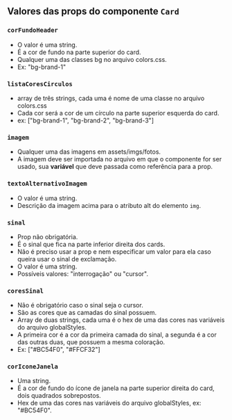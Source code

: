 ## Valores das props do componente `Card`
### `corFundoHeader`
* O valor é uma string.
* É a cor de fundo na parte superior do card.
* Qualquer uma das classes bg no arquivo colors.css.
* Ex: "bg-brand-1"


### `listaCoresCirculos`
* array de três strings, cada uma é nome de uma classe no arquivo colors.css
* Cada cor será a cor de um círculo na parte superior esquerda do card.
* ex: ["bg-brand-1", "bg-brand-2", "bg-brand-3"]


### `imagem`
* Qualquer uma das imagens em assets/imgs/fotos.
* A imagem deve ser importada no arquivo em que o componente for ser usado, sua **variável** que deve passada como referência para a prop.


### `textoAlternativoImagem`
* O valor é uma string.
* Descrição da imagem acima para o atributo alt do elemento `img`.


### `sinal`
* Prop não obrigatória.
* É o sinal que fica na parte inferior direita dos cards.
* Não é preciso usar a prop e nem especificar um valor para ela caso queira usar o sinal de exclamação.
* O valor é uma string.
* Possíveis valores: "interrogação" ou "cursor".

### `coresSinal`
* Não é obrigatório caso o sinal seja o cursor.
* São as cores que as camadas do sinal possuem.
* Array de duas strings, cada uma é o hex de uma das cores nas variáveis do arquivo globalStyles.
* A primeira cor é a cor da primeira camada do sinal, a segunda é a cor das outras duas, que possuem a mesma coloração.
* Ex: ["#BC54F0", "#FFCF32"]

### `corIconeJanela`
* Uma string.
* É a cor de fundo do ícone de janela na parte superior direita do card, dois quadrados sobrepostos.
* Hex de uma das cores nas variáveis do arquivo globalStyles, ex: "#BC54F0".